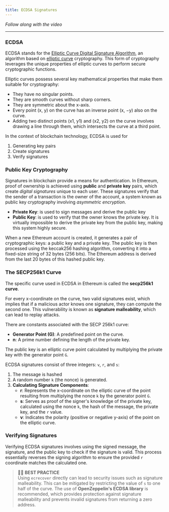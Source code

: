 ```yaml
---
title: ECDSA Signatures
---
```


_Follow along with the video_

---

### ECDSA

ECDSA stands for the [Elliptic Curve Digital Signature Algorithm](https://en.wikipedia.org/wiki/Elliptic_Curve_Digital_Signature_Algorithm), an algorithm based on [elliptic curve](https://en.wikipedia.org/wiki/Elliptic_curve) cryptography. This form of cryptography leverages the unique properties of elliptic curves to perform secure cryptographic functions.

Elliptic curves possess several key mathematical properties that make them suitable for cryptography:

- They have no singular points.
- They are smooth curves without sharp corners.
- They are symmetric about the x-axis.
- Every point (x, y) on the curve has an inverse point (x, −y) also on the curve.
- Adding two distinct points (x1, y1) and (x2, y2) on the curve involves drawing a line through them, which intersects the curve at a third point.

In the context of blockchain technology, ECDSA is used for

1. Generating key pairs
2. Create signatures
3. Verify signatures

### Public Key Cryptography

Signatures in blockchain provide a means for authentication. In Ethereum, proof of ownership is achieved using **public** and **private key** pairs, which create _digital signatures_ unique to each user. These signatures verify that the sender of a transaction is the owner of the account, a system known as public key cryptography involving _asymmetric encryption_.

- **Private Key**: is used to sign messages and derive the public key
- **Public Key**: is used to verify that the owner knows the private key. It is virtually impossible to derive the private key from the public key, making this system highly secure.

When a new Ethereum account is created, it generates a pair of cryptographic keys: a public key and a private key. The public key is then processed using the keccak256 hashing algorithm, converting it into a fixed-size string of 32 bytes (256 bits). The Ethereum address is derived from the last 20 bytes of this hashed public key.

### The SECP256k1 Curve

The specific curve used in ECDSA in Ethereum is called the **secp256k1 curve**.

For every x-coordinate on the curve, two valid signatures exist, which implies that if a malicious actor knows one signature, they can compute the second one. This vulnerability is known as **signature malleability**, which can lead to replay attacks.

There are constants associated with the SECP 256k1 curve:

- **Generator Point (G)**: A predefined point on the curve.
- **n**: A prime number defining the length of the private key.

The public key is an elliptic curve point calculated by multiplying the private key with the generator point `G`.

ECDSA signatures consist of three integers: `v`, `r`, and `s`:

1. The message is hashed
2. A random number `k` (the nonce) is generated.
3. **Calculating Signature Components**:
   - **r**: Represents the x-coordinate on the elliptic curve of the point resulting from multiplying the nonce `k` by the generator point `G`.
   - **s**: Serves as proof of the signer's knowledge of the private key, calculated using the nonce `k`, the hash of the message, the private key, and the `r` value.
   - **v**: Indicates the polarity (positive or negative y-axis) of the point on the elliptic curve.

### Verifying Signatures

Verifying ECDSA signatures involves using the signed message, the signature, and the public key to check if the signature is valid. This process essentially reverses the signing algorithm to ensure the provided `r` coordinate matches the calculated one.

> 👮‍♂️ **BEST PRACTICE** <br>
> Using `ecrecover` directly can lead to security issues such as signature malleability. This can be mitigated by restricting the value of `s` to one half of the curve. The use of **OpenZeppelin's ECDSA library** is recommended, which provides protection against signature malleability and prevents invalid signatures from returning a zero address.
